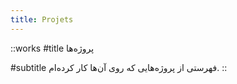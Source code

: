 ```yaml
---
title: Projets
---
```


::works
#title
پروژه‌ها

#subtitle
فهرستی از پروژه‌هایی که روی آن‌ها کار کرده‌ام.
::
